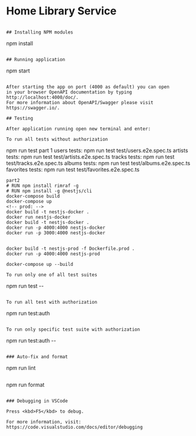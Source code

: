 # Home Library Service

```

## Installing NPM modules

```
npm install
```

## Running application

```
npm start
```

After starting the app on port (4000 as default) you can open
in your browser OpenAPI documentation by typing http://localhost:4000/doc/.
For more information about OpenAPI/Swagger please visit https://swagger.io/.

## Testing

After application running open new terminal and enter:

To run all tests without authorization

```
npm run test
part 1
  users tests: npm run test test/users.e2e.spec.ts
  artists tests: npm run test test/artists.e2e.spec.ts
  tracks tests: npm run test test/tracks.e2e.spec.ts
  albums tests: npm run test test/albums.e2e.spec.ts
  favorites tests: npm run test test/favorites.e2e.spec.ts

```
part2
# RUN npm install rimraf -g
# RUN npm install -g @nestjs/cli
docker-compose build
docker-compose up
<!-- prod: -->
docker build -t nestjs-docker .
docker run nestjs-docker
docker build -t nestjs-docker .
docker run -p 4000:4000 nestjs-docker
docker run -p 3000:4000 nestjs-docker


docker build -t nestjs-prod -f Dockerfile.prod .
docker run -p 4000:4000 nestjs-prod

docker-compose up --build

To run only one of all test suites

```
npm run test -- <path to suite>
```

To run all test with authorization

```
npm run test:auth
```

To run only specific test suite with authorization

```
npm run test:auth -- <path to suite>
```

### Auto-fix and format

```
npm run lint
```

```
npm run format
```

### Debugging in VSCode

Press <kbd>F5</kbd> to debug.

For more information, visit: https://code.visualstudio.com/docs/editor/debugging
